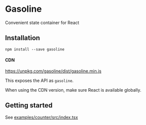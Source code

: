 # Gasoline

Convenient state container for React

## Installation

```
npm install --save gasoline
```

#### CDN

https://unpkg.com/gasoline/dist/gasoline.min.js

This exposes the API as `gasoline`.

When using the CDN version, make sure React is available globally.

## Getting started

See [examples/counter/src/index.tsx](examples/counter/src/index.tsx)
